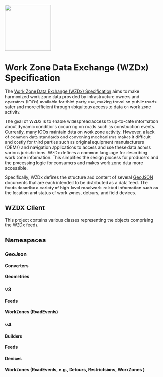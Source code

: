 ﻿<img src="https://github.com/usdot-jpo-ode/wzdx/blob/main/images/wzdx_logo_blue_orange_x.png" height="150"/>

# Work Zone Data Exchange (WZDx) Specification
The [Work Zone Data Exchange (WZDx) Specification](https://github.com/usdot-jpo-ode/wzdx) aims to make harmonized work zone data provided by infrastructure owners and operators (IOOs) available for third party use, making travel on public roads safer and more efficient through ubiquitous access to data on work zone activity.

The goal of WZDx is to enable widespread access to up-to-date information about dynamic conditions occurring on roads such as construction events. Currently, many IOOs maintain data on work zone activity. However, a lack of common data standards and convening mechanisms makes it difficult and costly for third parties such as original equipment manufacturers (OEMs) and navigation applications to access and use these data across various jurisdictions. WZDx defines a common language for describing work zone information. This simplifies the design process for producers and the processing logic for consumers and makes work zone data more accessible.

Specifically, WZDx defines the structure and content of several [GeoJSON](https://datatracker.ietf.org/doc/html/rfc7946) documents that are each intended to be distributed as a data feed. The feeds describe a variety of high-level road work-related information such as the location and status of work zones, detours, and field devices.

## WZDX Client
This project contains various classes representing the objects comprising the WZDx feeds.

## Namespaces
### GeoJson
#### Converters
#### Geometries
### v3
#### Feeds
#### WorkZones (RoadEvents)
### v4
#### Builders
#### Feeds
#### Devices
#### WorkZones (RoadEvents, e.g., Detours, Restrictsions, WorkZones )

